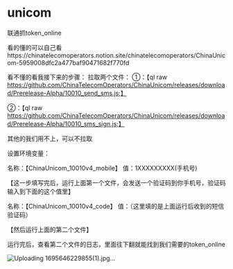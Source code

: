 # unicom
联通抓token_online

看的懂的可以自己看https://chinatelecomoperators.notion.site/chinatelecomoperators/ChinaUnicom-5959008dfc2a477baf90471682f770fd

看不懂的看我接下来的步骤：
拉取两个文件：
①：【ql raw https://github.com/ChinaTelecomOperators/ChinaUnicom/releases/download/Prerelease-Alpha/10010_send_sms.js;】

②：【ql raw https://github.com/ChinaTelecomOperators/ChinaUnicom/releases/download/Prerelease-Alpha/10010_sms_sign.js;】

其他的我们用不上，可以不拉取

设置环境变量：

名称：【ChinaUnicom_10010v4_mobile】  值：1XXXXXXXXX(手机号) 

【这一步填写完后，运行上面第一个文件，会发送一个验证码到你手机号，验证码输入到下面的这个值里】

名称：【ChinaUnicom_10010v4_code】  值：（这里填的是上面运行后收到的短信验证码）

【然后运行上面的第二个文件】

运行完后，查看第二个文件的日志，里面往下翻就能找到我们需要的token_online

![Uploading 1695646229855(1).jpg…]()
